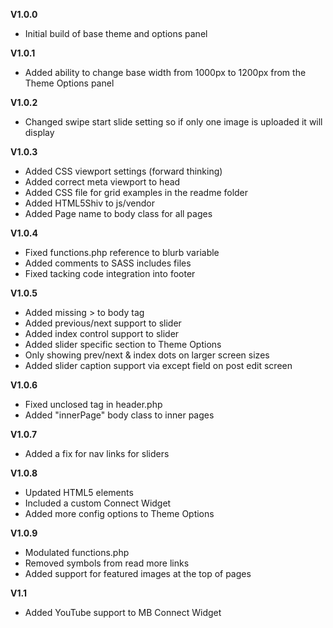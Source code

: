 <strong>V1.0.0</strong>
<ul>
<li>Initial build of base theme and options panel</li>
</ul>

<strong>V1.0.1</strong>
<ul>
<li>Added ability to change base width from 1000px to 1200px from the Theme Options panel</li>
</ul>

<strong>V1.0.2</strong>
<ul>
<li>Changed swipe start slide setting so if only one image is uploaded it will display</li>
</ul>

<strong>V1.0.3</strong>
<ul>
<li>Added CSS viewport settings (forward thinking)</li>
<li>Added correct meta viewport to head</li>
<li>Added CSS file for grid examples in the readme folder</li>
<li>Added HTML5Shiv to js/vendor</li>
<li>Added Page name to body class for all pages</li>
</ul>

<strong>V1.0.4</strong>
<ul>
<li>Fixed functions.php reference to blurb variable</li>
<li>Added comments to SASS includes files</li>
<li>Fixed tacking code integration into footer</li>
</ul>

<strong>V1.0.5</strong>
<ul>
<li>Added missing > to body tag</li>
<li>Added previous/next support to slider</li>
<li>Added index control support to slider</li>
<li>Added slider specific section to Theme Options</li>
<li>Only showing prev/next & index dots on larger screen sizes</li>
<li>Added slider caption support via except field on post edit screen</li>
</ul>

<strong>V1.0.6</strong>
<ul>
<li>Fixed unclosed tag in header.php</li>
<li>Added "innerPage" body class to inner pages</li>
</ul>

<strong>V1.0.7</strong>
<ul>
<li>Added a fix for nav links for sliders</li>
</ul>

<strong>V1.0.8</strong>
<ul>
<li>Updated HTML5 elements</li>
<li>Included a custom Connect Widget</li>
<li>Added more config options to Theme Options</li>
</ul>

<strong>V1.0.9</strong>
<ul>
<li>Modulated functions.php</li>
<li>Removed symbols from read more links</li>
<li>Added support for featured images at the top of pages</li>
</ul>

<strong>V1.1</strong>
<ul>
<li>Added YouTube support to MB Connect Widget</li>
</ul>